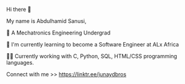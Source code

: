 Hi there 👋

My name is Abdulhamid Sanusi,

👷 A Mechatronics Engineering Undergrad

🌱 I'm currently learning to become a Software Engineer at ALx Africa

👨‍💻 Currently working with C, Python, SQL, HTML/CSS programming languages.

Connect with me >> https://linktr.ee/junaydbros
